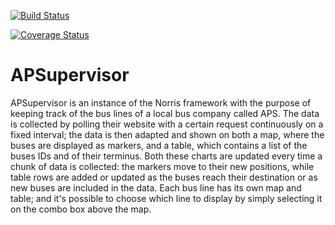 [![Build Status](https://travis-ci.org/DeltaGraphs/APSupervisor.svg?branch=master)](https://travis-ci.org/DeltaGraphs/APSupervisor)

[![Coverage Status](https://coveralls.io/repos/DeltaGraphs/APSupervisor/badge.svg?branch=master)](https://coveralls.io/r/DeltaGraphs/APSupervisor?branch=master)

# APSupervisor
APSupervisor is an instance of the Norris framework with the purpose of keeping track of the bus lines of a local bus company called APS.
The data is collected by polling their website with a certain request continuously on a fixed interval; the data is then adapted and shown on both a map, where the buses are displayed as markers, and a table, which contains a list of the buses IDs and of their terminus.
Both these charts are updated every time a chunk of data is collected: the markers move to their new positions, while table rows are added or updated as the buses reach their destination or as new buses are included in the data.
Each bus line has its own map and table; and it's possible to choose which line to display by simply selecting it on the combo box above the map.
